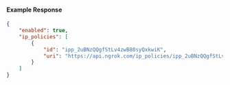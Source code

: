 <!-- Code generated for API Clients. DO NOT EDIT. -->

#### Example Response

```json
{
	"enabled": true,
	"ip_policies": [
		{
			"id": "ipp_2uBNzQQgfStLv4zwB80syQxkwiK",
			"uri": "https://api.ngrok.com/ip_policies/ipp_2uBNzQQgfStLv4zwB80syQxkwiK"
		}
	]
}
```
